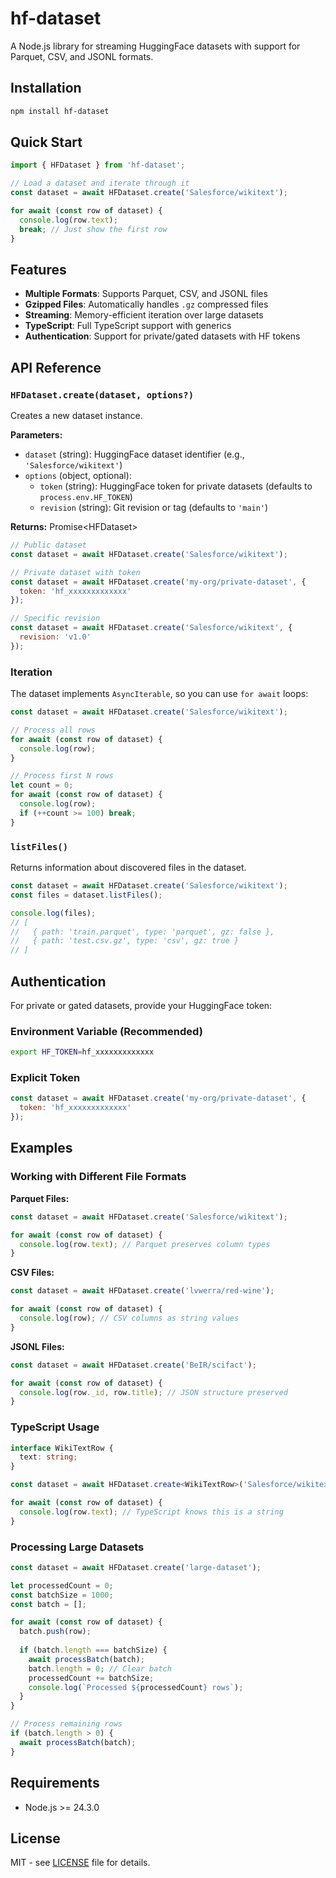 # hf-dataset

A Node.js library for streaming HuggingFace datasets with support for Parquet, CSV, and JSONL formats.

## Installation

```bash
npm install hf-dataset
```

## Quick Start

```javascript
import { HFDataset } from 'hf-dataset';

// Load a dataset and iterate through it
const dataset = await HFDataset.create('Salesforce/wikitext');

for await (const row of dataset) {
  console.log(row.text);
  break; // Just show the first row
}
```

## Features

- **Multiple Formats**: Supports Parquet, CSV, and JSONL files
- **Gzipped Files**: Automatically handles `.gz` compressed files  
- **Streaming**: Memory-efficient iteration over large datasets
- **TypeScript**: Full TypeScript support with generics
- **Authentication**: Support for private/gated datasets with HF tokens

## API Reference

### `HFDataset.create(dataset, options?)`

Creates a new dataset instance.

**Parameters:**
- `dataset` (string): HuggingFace dataset identifier (e.g., `'Salesforce/wikitext'`)
- `options` (object, optional):
  - `token` (string): HuggingFace token for private datasets (defaults to `process.env.HF_TOKEN`)
  - `revision` (string): Git revision or tag (defaults to `'main'`)

**Returns:** Promise<HFDataset<T>>

```javascript
// Public dataset
const dataset = await HFDataset.create('Salesforce/wikitext');

// Private dataset with token
const dataset = await HFDataset.create('my-org/private-dataset', {
  token: 'hf_xxxxxxxxxxxxx'
});

// Specific revision
const dataset = await HFDataset.create('Salesforce/wikitext', {
  revision: 'v1.0'
});
```

### Iteration

The dataset implements `AsyncIterable`, so you can use `for await` loops:

```javascript
const dataset = await HFDataset.create('Salesforce/wikitext');

// Process all rows
for await (const row of dataset) {
  console.log(row);
}

// Process first N rows
let count = 0;
for await (const row of dataset) {
  console.log(row);
  if (++count >= 100) break;
}
```

### `listFiles()`

Returns information about discovered files in the dataset.

```javascript
const dataset = await HFDataset.create('Salesforce/wikitext');
const files = dataset.listFiles();

console.log(files);
// [
//   { path: 'train.parquet', type: 'parquet', gz: false },
//   { path: 'test.csv.gz', type: 'csv', gz: true }
// ]
```

## Authentication

For private or gated datasets, provide your HuggingFace token:

### Environment Variable (Recommended)
```bash
export HF_TOKEN=hf_xxxxxxxxxxxxx
```

### Explicit Token
```javascript
const dataset = await HFDataset.create('my-org/private-dataset', {
  token: 'hf_xxxxxxxxxxxxx'
});
```

## Examples

### Working with Different File Formats

**Parquet Files:**
```javascript
const dataset = await HFDataset.create('Salesforce/wikitext');

for await (const row of dataset) {
  console.log(row.text); // Parquet preserves column types
}
```

**CSV Files:**
```javascript
const dataset = await HFDataset.create('lvwerra/red-wine');

for await (const row of dataset) {
  console.log(row); // CSV columns as string values
}
```

**JSONL Files:**
```javascript
const dataset = await HFDataset.create('BeIR/scifact');

for await (const row of dataset) {
  console.log(row._id, row.title); // JSON structure preserved
}
```

### TypeScript Usage

```typescript
interface WikiTextRow {
  text: string;
}

const dataset = await HFDataset.create<WikiTextRow>('Salesforce/wikitext');

for await (const row of dataset) {
  console.log(row.text); // TypeScript knows this is a string
}
```

### Processing Large Datasets

```javascript
const dataset = await HFDataset.create('large-dataset');

let processedCount = 0;
const batchSize = 1000;
const batch = [];

for await (const row of dataset) {
  batch.push(row);
  
  if (batch.length === batchSize) {
    await processBatch(batch);
    batch.length = 0; // Clear batch
    processedCount += batchSize;
    console.log(`Processed ${processedCount} rows`);
  }
}

// Process remaining rows
if (batch.length > 0) {
  await processBatch(batch);
}
```

## Requirements

- Node.js >= 24.3.0

## License

MIT - see [LICENSE](LICENSE) file for details.